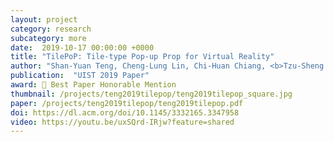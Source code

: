 ```yaml
---
layout: project
category: research
subcategory: more
date:  2019-10-17 00:00:00 +0000
title: "TilePoP: Tile-type Pop-up Prop for Virtual Reality"
author: "Shan-Yuan Teng, Cheng-Lung Lin, Chi-Huan Chiang, <b>Tzu-Sheng Kuo</b>, Liwei Chan, Da-Yuan Huang, Bing-Yu Chen"
publication:  "UIST 2019 Paper"
award: 🏅 Best Paper Honorable Mention
thumbnail: /projects/teng2019tilepop/teng2019tilepop_square.jpg
paper: /projects/teng2019tilepop/teng2019tilepop.pdf
doi: https://dl.acm.org/doi/10.1145/3332165.3347958
video: https://youtu.be/uxSQrd-IRjw?feature=shared
---
```

